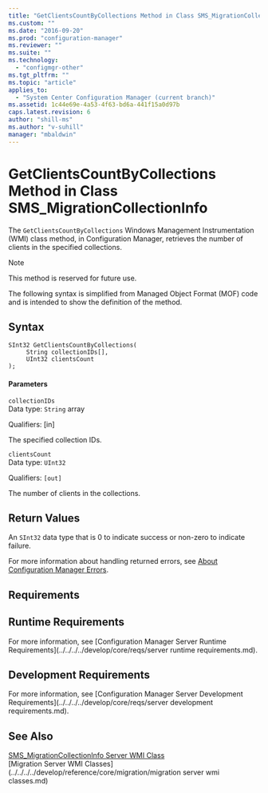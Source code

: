 ```yaml
---
title: "GetClientsCountByCollections Method in Class SMS_MigrationCollectionInfo"
ms.custom: ""
ms.date: "2016-09-20"
ms.prod: "configuration-manager"
ms.reviewer: ""
ms.suite: ""
ms.technology: 
  - "configmgr-other"
ms.tgt_pltfrm: ""
ms.topic: "article"
applies_to: 
  - "System Center Configuration Manager (current branch)"
ms.assetid: 1c44e69e-4a53-4f63-bd6a-441f15a0d97b
caps.latest.revision: 6
author: "shill-ms"
ms.author: "v-suhill"
manager: "mbaldwin"
---
```

# GetClientsCountByCollections Method in Class SMS_MigrationCollectionInfo
The `GetClientsCountByCollections` Windows Management Instrumentation (WMI) class method, in Configuration Manager, retrieves the number of clients in the specified collections.  
  
> [!NOTE]
>  This method is reserved for future use.  
  
 The following syntax is simplified from Managed Object Format (MOF) code and is intended to show the definition of the method.  
  
## Syntax  
  
```  
SInt32 GetClientsCountByCollections(  
     String collectionIDs[],  
     UInt32 clientsCount  
);  
```  
  
#### Parameters  
 `collectionIDs`  
 Data type: `String` array  
  
 Qualifiers: [in]  
  
 The specified collection IDs.  
  
 `clientsCount`  
 Data type: `UInt32`  
  
 Qualifiers: `[out]`  
  
 The number of clients in the collections.  
  
## Return Values  
 An  `SInt32` data type that is 0 to indicate success or non-zero to indicate failure.  
  
 For more information about handling returned errors, see [About Configuration Manager Errors](../../../../develop/core/understand/about-configuration-manager-errors.md).  
  
## Requirements  
  
## Runtime Requirements  
 For more information, see [Configuration Manager Server Runtime Requirements](../../../../develop/core/reqs/server runtime requirements.md).  
  
## Development Requirements  
 For more information, see [Configuration Manager Server Development Requirements](../../../../develop/core/reqs/server development requirements.md).  
  
## See Also  
 [SMS_MigrationCollectionInfo Server WMI Class](../../../../develop/reference/core/migration/sms_migrationcollectioninfo-server-wmi-class.md)   
 [Migration Server WMI Classes](../../../../develop/reference/core/migration/migration server wmi classes.md)